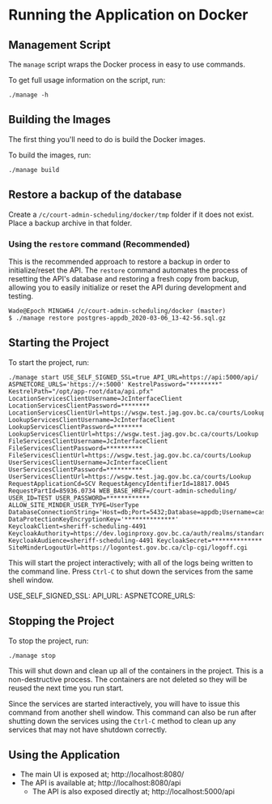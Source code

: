# Running the Application on Docker

## Management Script

The `manage` script wraps the Docker process in easy to use commands.

To get full usage information on the script, run:
```
./manage -h
```
  
## Building the Images

The first thing you'll need to do is build the Docker images. 

To build the images, run:
```
./manage build
```

## Restore a backup of the database

Create a `/c/court-admin-scheduling/docker/tmp` folder if it does not exist.
Place a backup archive in that folder.

### Using the `restore` command (Recommended)

This is the recommended approach to restore a backup in order to initialize/reset the API.  The `restore` command automates the process of resetting the API's database and restoring a fresh copy from backup, allowing you to easily initialize or reset the API during development and testing.
```
Wade@Epoch MINGW64 /c/court-admin-scheduling/docker (master)
$ ./manage restore postgres-appdb_2020-03-06_13-42-56.sql.gz
```

## Starting the Project

To start the project, run:
```
./manage start USE_SELF_SIGNED_SSL=true API_URL=https://api:5000/api/ ASPNETCORE_URLS='https://+:5000' KestrelPassword="********" KestrelPath="/opt/app-root/data/api.pfx" LocationServicesClientUsername=JcInterfaceClient LocationServicesClientPassword=******** LocationServicesClientUrl=https://wsgw.test.jag.gov.bc.ca/courts/Lookup LookupServicesClientUsername=JcInterfaceClient LookupServicesClientPassword=******** LookupServicesClientUrl=https://wsgw.test.jag.gov.bc.ca/courts/Lookup FileServicesClientUsername=JcInterfaceClient FileServicesClientPassword=********** FileServicesClientUrl=https://wsgw.test.jag.gov.bc.ca/courts/Lookup UserServicesClientUsername=JcInterfaceClient UserServicesClientPassword=********** UserServicesClientUrl=https://wsgw.test.jag.gov.bc.ca/courts/Lookup RequestApplicationCd=SCV RequestAgencyIdentifierId=18817.0045 RequestPartId=85936.0734 WEB_BASE_HREF=/court-admin-scheduling/ USER_ID=TEST USER_PASSWORD=************ ALLOW_SITE_MINDER_USER_TYPE=UserType DatabaseConnectionString='Host=db;Port=5432;Database=appdb;Username=casched;Password=************;Enlist=true;MinPoolSize=10;' DataProtectionKeyEncryptionKey='**************' KeycloakClient=sheriff-scheduling-4491 KeycloakAuthority=https://dev.loginproxy.gov.bc.ca/auth/realms/standard KeycloakAudience=sheriff-scheduling-4491 KeycloakSecret=************** SiteMinderLogoutUrl=https://logontest.gov.bc.ca/clp-cgi/logoff.cgi
```

This will start the project interactively; with all of the logs being written to the command line.  Press `Ctrl-C` to shut down the services from the same shell window.

USE_SELF_SIGNED_SSL: 
API_URL:
ASPNETCORE_URLS:

## Stopping the Project

To stop the project, run:
```
./manage stop
```

This will shut down and clean up all of the containers in the project.  This is a non-destructive process.  The containers are not deleted so they will be reused the next time you run start.

Since the services are started interactively, you will have to issue this command from another shell window.  This command can also be run after shutting down the services using the `Ctrl-C` method to clean up any services that may not have shutdown correctly.

## Using the Application

- The main UI is exposed at; http://localhost:8080/
- The API is available at; http://localhost:8080/api
  - The API is also exposed directly at; http://localhost:5000/api